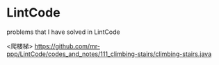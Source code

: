 # LintCode
problems that I have solved in LintCode

<爬楼梯>
https://github.com/mr-ppp/LintCode/codes_and_notes/111_climbing-stairs/climbing-stairs.java

